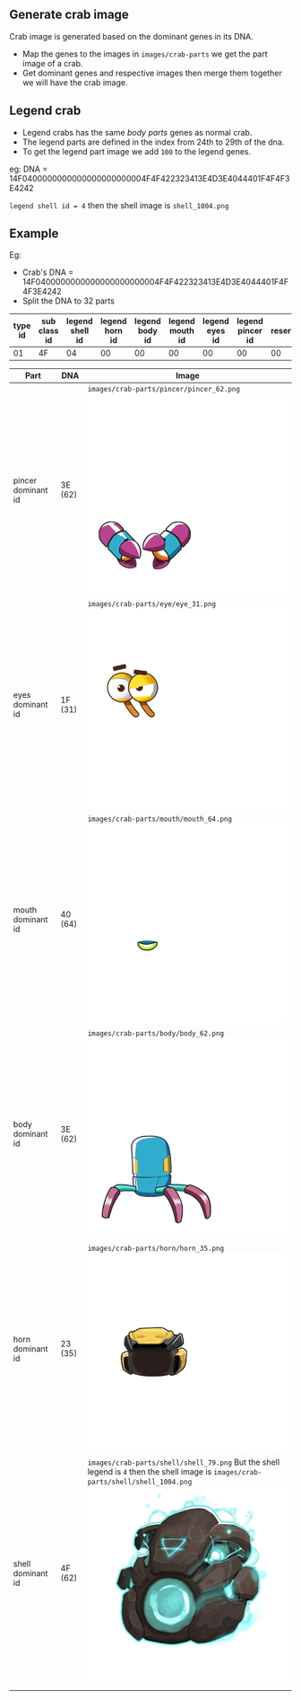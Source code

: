 
## Generate crab image
Crab image is generated based on the dominant genes in its DNA.
- Map the genes to the images in `images/crab-parts` we get the part image of a crab.
- Get dominant genes and respective images then merge them together we will have the crab image.

## Legend crab
- Legend crabs has the same *body parts* genes as normal crab.
- The legend parts are defined in the index from 24th to 29th of the dna.
- To get the legend part image we add `100` to the legend genes.

eg:
DNA = 14F0400000000000000000000004F4F422323413E4D3E4044401F4F4F3E4242

`legend shell id = 4` then the shell image is `shell_1004.png`


## Example


Eg:
- Crab's DNA = 14F0400000000000000000000004F4F422323413E4D3E4044401F4F4F3E4242
- Split the DNA to 32 parts

| type id | sub class id | legend shell id | legend horn id | legend body id | legend mouth id | legend eyes id | legend pincer id | reserve1 | reserve2 | reserve3 | reserve4 | reserve5 | reserve6 | shell dominant id | shell R1 id | shell R2 id | horn dominant id | horn R1 id | horn R2 id | body dominant id | body R1 id | body R2 id | mouth dominant id | mouth R1 id | mouth R2 id | eyes dominant id | eyes R1 id | eyes R2 id | pincer dominant id | pincer R1 id | pincer R2 id |
|---|---|---|---|---|---|---|---|---|---|---|---|---|---|---|---|---|---|---|---|---|---|---|---|---|---|---|---|---|---|---|---|
|01|4F|04|00|00|00|00|00|00|00|00|00|00|00|4F|4F|42|23|23|41|3E|4D|3E|40|44|40|1F|4F|4F|3E|42|42|


|Part|DNA|Image|
|--|--|--|
|pincer dominant id|3E (62)|`images/crab-parts/pincer/pincer_62.png` ![](images/crab-parts/pincer/pincer_62.png)|
|eyes dominant id|1F (31)|`images/crab-parts/eye/eye_31.png` ![](images/crab-parts/eye/eye_31.png)|
|mouth dominant id|40 (64)|`images/crab-parts/mouth/mouth_64.png` ![](images/crab-parts/mouth/mouth_64.png)|
|body dominant id|3E (62)|`images/crab-parts/body/body_62.png` ![](images/crab-parts/body/body_62.png)|
|horn dominant id|23 (35)|`images/crab-parts/horn/horn_35.png` ![](images/crab-parts/horn/horn_35.png)|
|shell dominant id|4F (62)|`images/crab-parts/shell/shell_79.png` But the shell legend is `4` then the shell image is `images/crab-parts/shell/shell_1004.png` ![](images/crab-parts/shell/shell_1004.png)|

